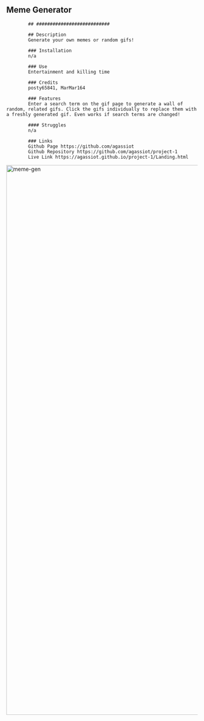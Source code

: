   ## Meme Generator

            ## ###########################

            ## Description
            Generate your own memes or random gifs!
            
            ### Installation
            n/a
            
            ### Use
            Entertainment and killing time
            
            ### Credits
            posty65841, MarMar164
           
            ### Features
            Enter a search term on the gif page to generate a wall of random, related gifs. Click the gifs individually to replace them with a freshly generated gif. Even works if search terms are changed!
            
            #### Struggles
            n/a
            
            ### Links
            Github Page https://github.com/agassiot
            Github Repository https://github.com/agassiot/project-1
            Live Link https://agassiot.github.io/project-1/Landing.html
            
          
<img width="1447" alt="meme-gen" src="https://user-images.githubusercontent.com/61921580/197561077-d1c584a4-5041-47c9-8116-48b0187a7e91.png">
